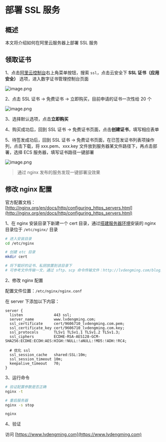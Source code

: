 # 部署 SSL 服务

## 概述

本文将介绍如何在阿里云服务器上部署 SSL 服务

## 领取证书

1、点击[阿里云控制台](https://home.console.aliyun.com/home/dashboard/ProductAndService)右上角菜单按钮，搜索 `ssl`，点击云安全下 **SSL 证书（应用安全）** 选项，进入数字证书管理控制台页面

![image.png](https://s2.loli.net/2023/04/01/vUoixBuH6h8qdzI.png)

2、点击 SSL 证书 -> 免费证书 -> 立即购买，目前申请的证书一次性给 20 个

![image.png](https://s2.loli.net/2023/04/01/728spHzrU9WZdkn.png)

3、选择默认选项，点击**立即购买**

4、购买成功后，回到 SSL 证书 -> 免费证书页面，点击**创建证书**，填写相应表单

5、待签发成功后，回到 SSL 证书 -> 免费证书页面，在已签发证书列表项操作列，点击下载，将 xxx.pem、xxx.key 文件放到服务器某文件路径下，再点击部署，选择 ECS 服务器，填写证书路径一键部署

![image.png](https://s2.loli.net/2023/04/01/EAOvcPajxfdbS25.png)

> 通过 nginx 发布的服务发现一键部署没效果

## 修改 nginx 配置

官方配置文档：[http://nginx.org/en/docs/http/configuring_https_servers.html](http://nginx.org/en/docs/http/configuring_https_servers.html)

1、在 nginx 安装目录下新建一个 cert 目录，通过[搭建服务器环境](/blog/operation-system/initialize.html)安装的 nginx 目录位于 `/etc/nginx/` 目录

```sh
# 进入安装目录
cd /etc/nginx

# 创建 etc 目录
mkdir cert

# 将下载好的证书、私钥放置到该目录下
# 可参考文件传输一文，通过 sftp、scp 命令传输文件：http://lvdengming.com/blog/operation-system/transmit.html
```

2、修改 nginx 配置

配置文件位置：`/etc/nginx/nginx.conf`

在 server 下添加以下内容：

```text
server {
  listen              443 ssl;
  server_name         www.lvdengming.com;
  ssl_certificate     cert/9606710_lvdengming.com.pem;
  ssl_certificate_key cert/9606710_lvdengming.com.key;
  ssl_protocols       TLSv1 TLSv1.1 TLSv1.2 TLSv1.3;
  ssl_ciphers         ECDHE-RSA-AES128-GCM-SHA256:ECDHE:ECDH:AES:HIGH:!NULL:!aNULL:!MD5:!ADH:!RC4;

  # 优化 ssl
  ssl_session_cache   shared:SSL:10m;
  ssl_session_timeout 10m;
  keepalive_timeout   70;
}
```

3、运行命令

```sh
# 验证配置参数是否正确
nginx -t

# 重启服务器
nginx -s stop

nginx
```

4、验证

访问 [https://www.lvdengming.com](https://www.lvdengming.com)
